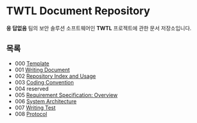 # TWTL Document Repository

**응 답없음** 팀의 보안 솔루션 소프트웨어인 **TWTL** 프로젝트에 관한 문서 저장소입니다.

## 목록

* 000 [Template](/000-template)
* 001 [Writing Document](/001-writing)
* 002 [Repository Index and Usage](/002-index)
* 003 [Coding Convention](/003-coding)
* 004 reserved
* 005 [Requirement Specification: Overview](/005-overview)
* 006 [System Architecture](/006-architecture)
* 007 [Writing Test](/007-testwriting)
* 008 [Protocol](/008-Protocol)
